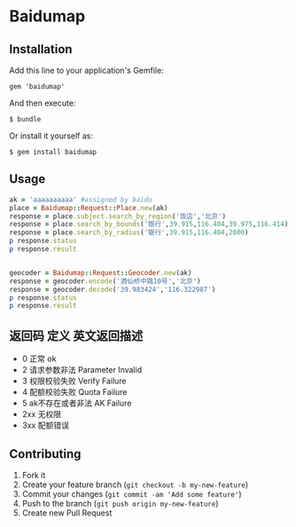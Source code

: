 # Baidumap


## Installation

Add this line to your application's Gemfile:

    gem 'baidumap'

And then execute:

    $ bundle

Or install it yourself as:

    $ gem install baidumap

## Usage

```ruby
ak = 'aaaaaaaaaa' #assigned by baidu
place = Baidumap::Request::Place.new(ak)
response = place.subject.search_by_region('饭店','北京')
response = place.search_by_bounds('银行',39.915,116.404,39.975,116.414)
response = place.search_by_radius('银行',39.915,116.404,2000)
p response.status
p response.result


geocoder = Baidumap::Request::Geocoder.new(ak)
response = geocoder.encode('酒仙桥中路10号','北京')
response = geocoder.decode('39.983424','116.322987')
p response.status
p response.result

```




## 返回码 定义 英文返回描述

* 0 正常 ok
* 2 请求参数非法 Parameter Invalid
* 3 权限校验失败 Verify Failure
* 4 配额校验失败 Quota Failure
* 5 ak不存在或者非法 AK Failure
* 2xx 无权限
* 3xx 配额错误


## Contributing

1. Fork it
2. Create your feature branch (`git checkout -b my-new-feature`)
3. Commit your changes (`git commit -am 'Add some feature'`)
4. Push to the branch (`git push origin my-new-feature`)
5. Create new Pull Request
